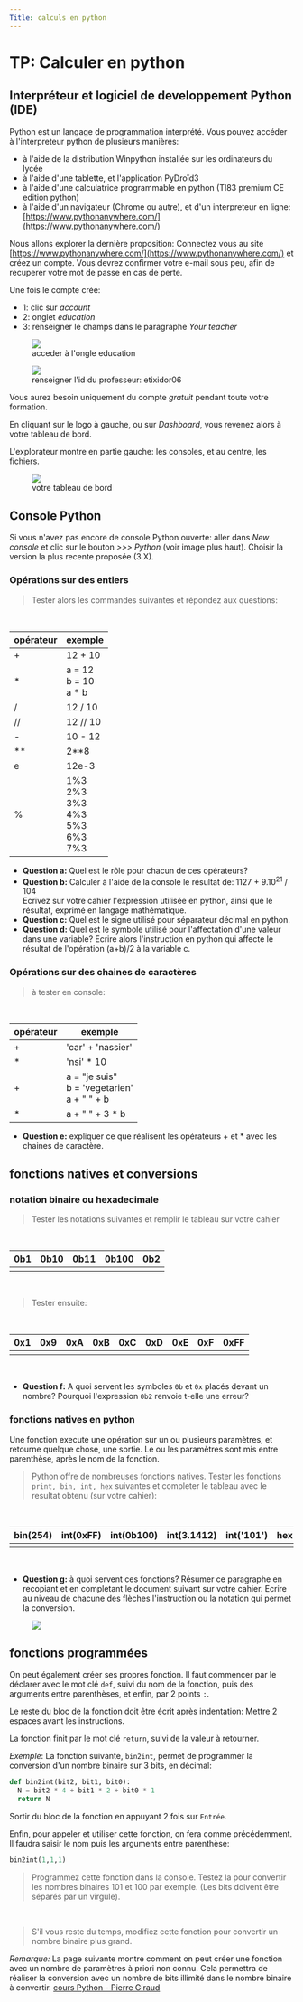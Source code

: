 ```yaml
---
Title: calculs en python
---
```


# TP: Calculer en python
## Interpréteur et logiciel de developpement Python (IDE)
Python est un langage de programmation interprété.
Vous pouvez accéder à l'interpreteur python de plusieurs manières:

* à l'aide de la distribution Winpython installée sur les ordinateurs du lycée
* à l'aide d'une tablette, et l'application PyDroïd3
* à l'aide d'une calculatrice programmable en python (TI83 premium CE edition python)
* à l'aide d'un navigateur (Chrome ou autre), et d'un interpreteur en ligne: [https://www.pythonanywhere.com/](https://www.pythonanywhere.com/)

Nous allons explorer la dernière proposition: Connectez vous au site [https://www.pythonanywhere.com/](https://www.pythonanywhere.com/) et créez un compte. Vous devrez confirmer votre e-mail sous peu, afin de recuperer votre mot de passe en cas de perte.

Une fois le compte créé:

* 1: clic sur *account*
* 2: onglet *education*
* 3: renseigner le champs dans le paragraphe *Your teacher*

<figure>
  <img src="../images/pytanyw1.png">
  <figcaption>acceder à l'ongle education</figcaption>
</figure>



<figure>
  <img src="../images/pytanyw2.png">
  <figcaption>renseigner l'id du professeur: etixidor06</figcaption>
</figure>

Vous aurez besoin uniquement du compte *gratuit* pendant toute votre formation.

En cliquant sur le logo à gauche, ou sur *Dashboard*, vous revenez alors à votre tableau de bord. 

L'explorateur montre en partie gauche: les consoles, et au centre, les fichiers.

<figure>
  <img src="../images/pytanyw3.png">
  <figcaption>votre tableau de bord</figcaption>
</figure>

## Console Python
Si vous n'avez pas encore de console Python ouverte: aller dans *New console* et clic sur le bouton *>>> Python* (voir image plus haut). Choisir la version la plus recente proposée (3.X).

### Opérations sur des entiers

> Tester alors les commandes suivantes et répondez aux questions:

<br>

| opérateur | exemple |
|--- |--- |
| + | 12 + 10 |
| * | a = 12 <br> b = 10 <br> a * b |
| / | 12 / 10 |
| // | 12 // 10 |
| - | 10 - 12 |
| ** | 2**8 |
| e | 12e-3 |
| % | 1%3 <br> 2%3 <br> 3%3 <br> 4%3 <br> 5%3 <br> 6%3 <br> 7%3 |

* **Question a:** Quel est le rôle pour chacun de ces opérateurs?
* **Question b:** Calculer à l'aide de la console le résultat de: 1127 + 9.10<sup>21</sup> / 104 <br>Ecrivez sur votre cahier l'expression utilisée en python, ainsi que le résultat, exprimé en langage mathématique.
* **Question c:** Quel est le signe utilisé pour séparateur décimal en python.
* **Question d:** Quel est le symbole utilisé pour l'affectation d'une valeur dans une variable? Ecrire alors l'instruction en python qui affecte le résultat de l'opération (a+b)/2 à la variable c.

### Opérations sur des chaines de caractères

> à tester en console:

<br>

| opérateur | exemple |
| --- |--- |
| + | 'car' + 'nassier' |
| * | 'nsi' * 10 |
| + | a = "je suis" <br> b = 'vegetarien' <br> a + " " + b |
| * | a + " " + 3 * b |

* **Question e:** expliquer ce que réalisent les opérateurs + et * avec les chaines de caractère.

## fonctions natives et conversions
### notation binaire ou hexadecimale
> Tester les notations suivantes et remplir le tableau sur votre cahier

<br>

| 0b1 | 0b10 | 0b11 | 0b100 | 0b2 |
| --- | --- | --- | --- | --- |
| | | | | |

<br>

> Tester ensuite:

<br>

| 0x1 | 0x9 | 0xA | 0xB | 0xC | 0xD | 0xE | 0xF | 0xFF |
| --- | --- | --- | --- | --- | --- | --- | --- | --- |
| | | | | | | | | |

<br>

* **Question f:** A quoi servent les symboles `0b` et `0x` placés devant un nombre? Pourquoi l'expression `0b2` renvoie t-elle une erreur?

### fonctions natives en python
Une fonction execute une opération sur un ou plusieurs paramètres, et retourne quelque chose, une sortie. Le ou les paramètres sont mis entre parenthèse, après le nom de la fonction.

> Python offre de nombreuses fonctions natives. Tester les fonctions `print, bin, int, hex` suivantes et completer le tableau avec le resultat obtenu (sur votre cahier):

<br>

| bin(254) | int(0xFF) | int(0b100) | int(3.1412) | int('101') | hex(254) |
| --- | --- | --- | --- | --- | --- |
|  |  |  |  |  |  |

<br>

* **Question g:** à quoi servent ces fonctions? Résumer ce paragraphe en recopiant et en completant le document suivant sur votre cahier. Ecrire au niveau de chacune des flèches l'instruction ou la notation qui permet la conversion.

<figure>
  <img src="../images/conversions.png">
</figure>


## fonctions programmées
On peut également créer ses propres fonction. Il faut commencer par le déclarer avec le mot clé `def`, suivi du nom de la fonction, puis des arguments entre parenthèses, et enfin, par 2 points `:`.

Le reste du bloc de la fonction doit être écrit après indentation: Mettre 2 espaces avant les instructions.

La fonction finit par le mot clé `return`, suivi de la valeur à retourner.

*Exemple*: La fonction suivante, `bin2int`, permet de programmer la conversion d'un nombre binaire sur 3 bits, en décimal:

```python
def bin2int(bit2, bit1, bit0):
  N = bit2 * 4 + bit1 * 2 + bit0 * 1
  return N
```

Sortir du bloc de la fonction en appuyant 2 fois sur `Entrée`.

Enfin, pour appeler et utiliser cette fonction, on fera comme précédemment. Il faudra saisir le nom puis les arguments entre parenthèse:

```python
bin2int(1,1,1)
```

> Programmez cette fonction dans la console. Testez la pour convertir les nombres binaires 101 et 100 par exemple. (Les bits doivent être séparés par un virgule).

<br>

> S'il vous reste du temps, modifiez cette fonction pour convertir un nombre binaire plus grand.

*Remarque:* La page suivante montre comment on peut créer une fonction avec un nombre de paramètres à priori non connu. Cela permettra de réaliser la conversion avec un nombre de bits illimité dans le nombre binaire à convertir. [cours Python - Pierre Giraud](https://www.pierre-giraud.com/python-apprendre-programmer-cours/parametre-argument-fonction/)

<!--
### Variables
**Variables**: Les langages de programmation permettent de stocker des données afin de pouvoir les réutiliser. Cela peut être un nom, un texte, une date, un identifiant... En python, on assigne une valeur à une variable en utilisant le symbole `=`.

> *Exemple: `mon_nom = Carl`* stocke `Carl` dans la variable `mon_nom`.

Lorsque l'on veut afficher le contenu d'une variable, on met cette variable SANS les guillemets, en argument de la fonction `print` (entre les parenthèses):

```
print(mon_nom)
```

Lorsque le programme arrive à cette instruction, il affiche:

`Carl`

*Remarque:* On peut choisir toute chaine de caractère pour nom de variable, de la simple lettre jusqu'à la longue chaine de caractères (sans espaces):

```
n = 2020
la_2e_meilleure_annee_de_ma_vie = 2020
```


Les opérations vues plus haut ne peuvent pas mélanger les types:

*Exemple:* Si on essaie d'ajouter une chaine de caractères avec un entier:

```python
message = 'Bienvenue en ' + 2021
```

<figure>
  <img src="../images/spyder2.png" alt="TypeError en console spyder">
  <figcaption>TypeError en console</figcaption>
</figure>

cela affiche un message d'erreur dans la console: Le *Traceback* vous permet de remonter jusqu'à la ligne où se situe l'erreur. Le type d'erreur, en rouge (ici, c'est un *TypeError*) ainsi qu'un message explicite, en blanc, vous permet de repérer et corriger l'erreur: L'interpréteur ne peut pas *ajouter* une chaine de caractère avec un entier.

Une solution, pour afficher le bon message, serait de remplacer `2021` par `"2021"`, entre guillemets, afin de le convertir en une autre chaine de caractères.

> **Testez le**. En console, essayez de faire: 

```python
message = 'Bienvenue en ' + 2021
print(message)
```
-->
